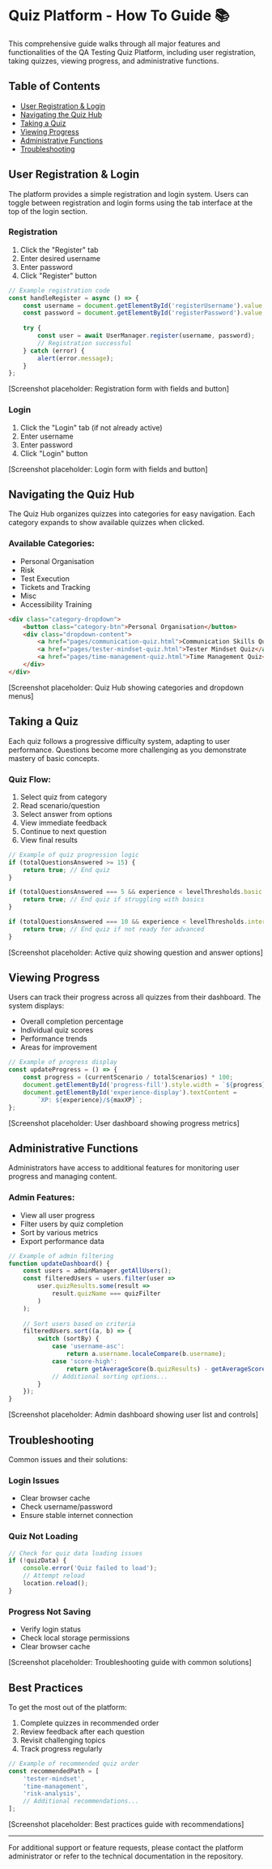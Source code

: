 # Quiz Platform - How To Guide 📚

This comprehensive guide walks through all major features and functionalities of the QA Testing Quiz Platform, including user registration, taking quizzes, viewing progress, and administrative functions.

## Table of Contents
- [User Registration & Login](#user-registration--login)
- [Navigating the Quiz Hub](#navigating-the-quiz-hub)
- [Taking a Quiz](#taking-a-quiz)
- [Viewing Progress](#viewing-progress)
- [Administrative Functions](#administrative-functions)
- [Troubleshooting](#troubleshooting)

## User Registration & Login

The platform provides a simple registration and login system. Users can toggle between registration and login forms using the tab interface at the top of the login section.

### Registration
1. Click the "Register" tab
2. Enter desired username
3. Enter password
4. Click "Register" button

```javascript
// Example registration code
const handleRegister = async () => {
    const username = document.getElementById('registerUsername').value;
    const password = document.getElementById('registerPassword').value;
    
    try {
        const user = await UserManager.register(username, password);
        // Registration successful
    } catch (error) {
        alert(error.message);
    }
};
```

[Screenshot placeholder: Registration form with fields and button]

### Login
1. Click the "Login" tab (if not already active)
2. Enter username
3. Enter password
4. Click "Login" button

[Screenshot placeholder: Login form with fields and button]

## Navigating the Quiz Hub

The Quiz Hub organizes quizzes into categories for easy navigation. Each category expands to show available quizzes when clicked.

### Available Categories:
- Personal Organisation
- Risk
- Test Execution
- Tickets and Tracking
- Misc
- Accessibility Training

```html
<div class="category-dropdown">
    <button class="category-btn">Personal Organisation</button>
    <div class="dropdown-content">
        <a href="pages/communication-quiz.html">Communication Skills Quiz</a>
        <a href="pages/tester-mindset-quiz.html">Tester Mindset Quiz</a>
        <a href="pages/time-management-quiz.html">Time Management Quiz</a>
    </div>
</div>
```

[Screenshot placeholder: Quiz Hub showing categories and dropdown menus]

## Taking a Quiz

Each quiz follows a progressive difficulty system, adapting to user performance. Questions become more challenging as you demonstrate mastery of basic concepts.

### Quiz Flow:
1. Select quiz from category
2. Read scenario/question
3. Select answer from options
4. View immediate feedback
5. Continue to next question
6. View final results

```javascript
// Example of quiz progression logic
if (totalQuestionsAnswered >= 15) {
    return true; // End quiz
}

if (totalQuestionsAnswered === 5 && experience < levelThresholds.basic.minXP) {
    return true; // End quiz if struggling with basics
}

if (totalQuestionsAnswered === 10 && experience < levelThresholds.intermediate.minXP) {
    return true; // End quiz if not ready for advanced
}
```

[Screenshot placeholder: Active quiz showing question and answer options]

## Viewing Progress

Users can track their progress across all quizzes from their dashboard. The system displays:
- Overall completion percentage
- Individual quiz scores
- Performance trends
- Areas for improvement

```javascript
// Example of progress display
const updateProgress = () => {
    const progress = (currentScenario / totalScenarios) * 100;
    document.getElementById('progress-fill').style.width = `${progress}%`;
    document.getElementById('experience-display').textContent = 
        `XP: ${experience}/${maxXP}`;
};
```

[Screenshot placeholder: User dashboard showing progress metrics]

## Administrative Functions

Administrators have access to additional features for monitoring user progress and managing content.

### Admin Features:
- View all user progress
- Filter users by quiz completion
- Sort by various metrics
- Export performance data

```javascript
// Example of admin filtering
function updateDashboard() {
    const users = adminManager.getAllUsers();
    const filteredUsers = users.filter(user => 
        user.quizResults.some(result => 
            result.quizName === quizFilter
        )
    );
    
    // Sort users based on criteria
    filteredUsers.sort((a, b) => {
        switch (sortBy) {
            case 'username-asc':
                return a.username.localeCompare(b.username);
            case 'score-high':
                return getAverageScore(b.quizResults) - getAverageScore(a.quizResults);
            // Additional sorting options...
        }
    });
}
```

[Screenshot placeholder: Admin dashboard showing user list and controls]

## Troubleshooting

Common issues and their solutions:

### Login Issues
- Clear browser cache
- Check username/password
- Ensure stable internet connection

### Quiz Not Loading
```javascript
// Check for quiz data loading issues
if (!quizData) {
    console.error('Quiz failed to load');
    // Attempt reload
    location.reload();
}
```

### Progress Not Saving
- Verify login status
- Check local storage permissions
- Clear browser cache

[Screenshot placeholder: Troubleshooting guide with common solutions]

## Best Practices

To get the most out of the platform:
1. Complete quizzes in recommended order
2. Review feedback after each question
3. Revisit challenging topics
4. Track progress regularly

```javascript
// Example of recommended quiz order
const recommendedPath = [
    'tester-mindset',
    'time-management',
    'risk-analysis',
    // Additional recommendations...
];
```

[Screenshot placeholder: Best practices guide with recommendations]

---

For additional support or feature requests, please contact the platform administrator or refer to the technical documentation in the repository. 
